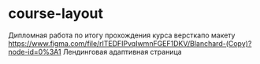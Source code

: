 # course-layout
Дипломная работа по итогу прохождения курса версткапо макету 
https://www.figma.com/file/rlTEDFIPvqIwmnFGEF1DKV/Blanchard-(Copy)?node-id=0%3A1
Лендинговая адаптивная страница
